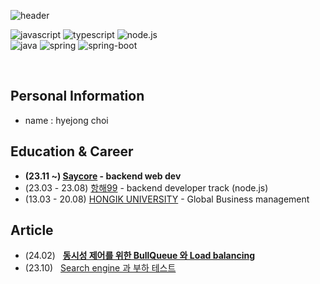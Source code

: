 <div>

  ![header](https://capsule-render.vercel.app/api?type=waving&color=gradient&height=170&section=header&text=HYEJONG%20CHOI&fontSize=50&animation=fadeIn&fontAlignY=35&desc=Backend%20Developer&descAlignY=55&descAlign=70.5)
</div>

<img alt="javascript" src="https://img.shields.io/badge/JavaScript-F7DF1E?style=flat&logo=JavaScript&logoColor=white"> <img alt="typescript" src="https://img.shields.io/badge/TypeScript-3178C6?style=flat&logo=TypeScript&logoColor=white"> <img alt="node.js" src="https://img.shields.io/badge/Node.js-5FA04E?style=flat&logo=Node.js&logoColor=white"><br>
<img alt="java" src="https://img.shields.io/badge/Java-5382a1?style=flat&logo=java&logoColor=white"> <img alt="spring" src="https://img.shields.io/badge/Spring-6DB33F?style=flat&logo=Spring&logoColor=white"> <img alt="spring-boot" src="https://img.shields.io/badge/SpringBoot-6DB33F?style=flat&logo=SpringBoot&logoColor=white">

<a href="" target="_blank"><img alt="" src="https://img.shields.io/badge/Resume-000?logo=About.me&logoColor=white&flat" style="vertical-align:center" /></a>
<a href="" target="_blank"><img alt="" src="https://img.shields.io/badge/Portfolio-000?logo=vercel&logoColor=yellow&flat" style="vertical-align:center" /></a>
<a href="https://www.instagram.com/fine__r/" target="_blank"><img alt="" src="https://img.shields.io/badge/Instagram-000?style=flat&logo=Instagram&logoColor=E4405F" style="vertical-align:center" /></a>
## Personal Information
- name : hyejong choi

## Education & Career 
- **(23.11 ~) [Saycore](https://www.saycore.io/) - backend web dev**
- (23.03 - 23.08) [항해99](https://hanghae99.spartacodingclub.kr/) - backend developer track (node.js)
- (13.03 - 20.08) [HONGIK UNIVERSITY](https://www.hongik.ac.kr/kr/index.do) - Global Business management

## Article
- (24.02) &nbsp; [**동시성 제어를 위한 BullQueue 와 Load balancing**](https://uncovered-library-f1f.notion.site/BullQueue-12227d2f548080b3bd4afbc32a853bfe?pvs=4)
- (23.10) &nbsp; [Search engine 과 부하 테스트](https://uncovered-library-f1f.notion.site/Search-Engine-12227d2f548080fe85e4c6a10bbe8c5d?pvs=4)
